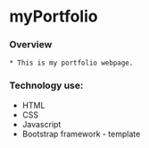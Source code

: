# myPortfolio
### Overview
    * This is my portfolio webpage.

### Technology use:
 + HTML
 + CSS
 + Javascript
 + Bootstrap framework - template

<!-- Model - stores an application data; View - renders Model for a client; and Controller - updates Model by reacting on client's actions. -->